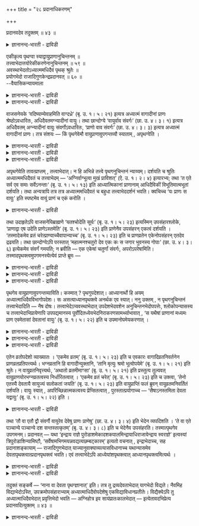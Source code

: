 +++
title = "२८ प्रदानाधिकरणम्"

+++

प्रदानवदेव तदुक्तम् ॥ ४३ ॥  
<details><summary>ज्ञानानन्द-भारती - द्राविडी</summary>

प्रदानवदेव तदुक्तम् ॥ ४३ ॥
</details>

एकीकृत्य पृथग्वा स्याद्वायुप्राणानुचिन्तनम् ॥  
तत्त्वाभेदात्तयोरेकीकरणेनानुचिन्तनम् ॥ ५९ ॥  
अवस्थाभेदतोऽध्यात्ममधिदैवं पृथक् श्रुतेः ॥  
प्रयोगभेदो राजादिगुणकेन्द्रप्रदानवत् ॥ ६० ॥  
--वैयासिकन्यायमाला

<details><summary>ज्ञानानन्द-भारती - द्राविडी</summary>

वायुवैयुम्, पिराणऩैयुम् अऩुसिन्दऩम् सॆय्वदु ऒऩ्ऱागच् चॆय्दा? अल्लदु तऩित्तऩियागवा? (इरण् डिऱ्कुम्) तत्वत्तिल् पेदमिल्लाददिऩाल् इरण्डैयुम् ऒऩ्ऱागच् चॆय्दु अऩुसिन्दऩम् (ऎऩ्बदु ताऩ् न्यायम्)।
</details>

<details><summary>ज्ञानानन्द-भारती - द्राविडी</summary>

अवस्तैयिऩ् पेदत्तैक् कॊण्डु अत्यात्मम्, अदिदैवम् ऎऩ्ऱु तऩित्तऩियाग सॊल्लप्पट्टिरुप्पदाल्, राजऩ् मुदलाऩ कुणङ्गळुडऩ् कूड इन्दिरऩुक्कु (तऩित् तऩिये) कॊडुप्पदु पोल पिरयोगत्तिल् वेऱुबाडु ताऩ्।
</details>

वाजसनेयके ‘वदिष्याम्येवाहमिति वाग्दध्रे’ (बृ. उ. १। ५। २१) इत्यत्र अध्यात्मं वागादीनां प्राणः श्रेष्ठोऽवधारितः, अधिदैवतमग्न्यादीनां वायुः। तथा छान्दोग्ये ‘वायुर्वाव संवर्गः’ (छा. उ. ४। ३। १) इत्यत्र अधिदैवतम् अग्न्यादीनां वायुः संवर्गोऽवधारितः, ‘प्राणो वाव संवर्गः’ (छा. उ. ४। ३। ३) इत्यत्र अध्यात्मं वागादीनां प्राणः। तत्र संशयः — किं पृथगेवेमौ वायुप्राणावुपगन्तव्यौ स्याताम् , अपृथग्वेति ।

<details><summary>ज्ञानानन्द-भारती - द्राविडी</summary>

(वाक् मुदलियवैगळुक्कुळ् पिराणऩैयुम् अक्ऩि मुदलियवैगळुक्कुळ् वायुवैयुम् सिरेष्टम् ऎऩ्ऱुम्, वायुवैयुम् पिराणऩैयुम् संवर्गम् ऎऩ्ऱुम् सॊल्लि उबासऩम् विदिक्कप्पट्टिरुक्किऱदु। वायुवुम् पिराणऩुम् ऒरे तत्वमाऩदाल् इरण्डैयुम् सेर्त्तुत् ताऩ् उबासऩम् तऩित्तऩियाग अल्ल ऎऩ्ऱु पूर्वबक्षम्।
</details>

<details><summary>ज्ञानानन्द-भारती - द्राविडी</summary>

ऒरे तत्वमाऩालुम् वायु कारणम्, पिराणऩ् कारियम् ऎऩ्ऱु निलै वित्यासप्पडुवदालुम्, अदि तैवम्, अत्यात्मम् ऎऩ्ऱु सुरुदि पिरित्तुच् चॊल्लियिरुप् पदालुम् तऩित्तऩियागत्ताऩ् त्याऩम्। इन्दिरऩ् ऒऩ्ऱाग इरुन्दालुम् राजा, अदिराजऩ्, स्वराट् ऎऩ्ऱु कुणङ्गळ् वेऱुबडुवदाल् तऩित्तऩियाग पुरोडासत्तैक् कॊडुप्पदुबोल ऎऩ्ऱु सित्तान्दम्)।
</details>

<details><summary>ज्ञानानन्द-भारती - द्राविडी</summary>

वाजसनेयगत्तिल् “नाऩ् पेसिक्कॊण्डे इरुप्पेऩ्” ऎऩ्ऱु वाक्कु उऱुदिगॊण्डदु। (पिरुहत्, १;५-२१) ऎऩ्ऱविडत्तिल् अत्यात्मत्तिल् वाक्कु मुदलिय वैगळुक्कुळ् पिराणऩ् सिरेष्टम् ऎऩ्ऱुम्, अदिदै वदत्तिल् अक्ऩि मुदलियवैगळुक्कुळ् वायु सिरेष्टर् ऎऩ्ऱुम्, तीर्माऩिक्कप्पट्टिरुक्किऱदु। अप्पडिये सान्दोक् यत्तिल् “वायुदाऩ् संवर्क्कम्" (IV-३-१) ऎऩ्ऱ इडत्तिल् अदिदैवदत्तिल् अक्ऩि मुदलियवैगळुक्कुळ् वायु संवर्क्कम् ऎऩ्ऱुम्, "पिराणऩ्दाऩ् संवर्क्कम्” (सान्दोक्यम्।IV-३-३) ऎऩ्ऱविडत्तिल् अत्यात्मत्तिल् वाक्कु मुदलियवैगळुक्कुळ् पिराणऩ् संवर्क्क मॆऩ्ऱुम्, तीर्माऩिक्कप्पट्टिरुक्किऱदु। अङ्गे संसयम् - इन्द वायुवुम्, पिराणऩुम् वॆव्वेऱु ऎऩ्ऱु अऱिय वेण्डुमा? अल्लदु वेऱिल्लादवै ऎऩ्ऱा? ऎऩ्ऱु।
</details>

अपृथगेवेति तावत्प्राप्तम् , तत्त्वाभेदात्। न हि अभिन्ने तत्त्वे पृथगनुचिन्तनं न्याय्यम्। दर्शयति च श्रुतिः अध्यात्ममधिदैवतं च तत्त्वाभेदम् — ‘अग्निर्वाग्भूत्वा मुखं प्राविशत्’ (ऐ. उ. १। २। ४) इत्यारभ्य; तथा ‘त एते सर्व एव समाः सर्वेऽनन्ताः’ (बृ. उ. १। ५। १३) इति आध्यात्मिकानां प्राणानाम् आधिदैविकीं विभूतिमात्मभूतां दर्शयति। तथा अन्यत्रापि तत्र तत्र अध्यात्ममधिदैवतं च बहुधा तत्त्वाभेददर्शनं भवति। क्वचिच्च ‘यः प्राणः स वायुः’ इति स्पष्टमेव वायुं प्राणं च एकं करोति ।

<details><summary>ज्ञानानन्द-भारती - द्राविडी</summary>

पूर्वबक्षम्: वॆव्वेऱिल्लैयॆऩ्ऱु ताऩ् किडैक्किऱदु। तत्वम् वेऱुबडाददिऩाल्। तत्वम् वेऱु पडामलिरुक्कुम्बोदु, तऩित्तऩियाग पावऩै सॆय्वदु न्यायमिल्लैयल्लवा? सुरुदियुम् “अक्ऩि वाक्काग आगि, वायिल् पिरवेसित्तदु" (ऐदरेयम्।II-४) ऎऩ्ऱु आरम्बित्तु अत्यात्मम् अदिदैवदम् इरण्डिलुम् तत्वत्तिल् पेदमिल्लैयॆऩ्बदैक् काट्टुगिऱदु। अप्पडिये “अन्द इवै ऎल्लामे सममायुळ्ळवैगळ्; ऎल्लाम् अऴिवऱ्ऱ वैगळ्" (पिरुहत्।I-५-१३) ऎऩ्ऱु आत्यात्मिगमाऩ पिराणऩ्गळुक्कु आदिदैविगमाऩ महिमैगळ् सॊन्द मायुळ्ळवैयॆऩ्ऱु काट्टुगिऱदु। अप्पडिये मऱ्ऱविडङ् गळिलुम्गूड, आङ्गाङ्गु अत्यात्मम्, अदिदैवदम् इरण्डिऱ्कुम् तत्वत्तिल् पेदमिल्लात् तऩ्मैयै पलविदमागक् काट्टुगिऱदु। सिलविडङ्गळिल् “ऎदु पिराणऩो अदुवे वायु” ऎऩ्ऱु वॆगु तॆळिवागवे वायुवैयुम्, पिराणऩैयुम् ऒऩ्ऱागवे सॆय्गिऱदु।
</details>

तथा उदाहृतेऽपि वाजसनेयिब्राह्मणे ‘यतश्चोदेति सूर्यः’ (बृ. उ. १। ५। २३) इत्यस्मिन् उपसंहारश्लोके, ‘प्राणाद्वा एष उदेति प्राणेऽस्तमेति’ (बृ. उ. १। ५। २३) इति प्राणेनैव उपसंहरन् एकत्वं दर्शयति । ‘तस्मादेकमेव व्रतं चरेत्प्राण्याच्चैवापान्याच्च’ (बृ. उ. १। ५। २३) इति च प्राणव्रतेन एकेनोपसंहरन् एतदेव द्रढयति। तथा छान्दोग्येऽपि परस्तात् ‘महात्मनश्चतुरो देव एकः कः स जगार भुवनस्य गोपाः’ (छा. उ. ४। ३। ६) इत्येकमेव संवर्गं गमयति; न ब्रवीति — एक एकेषां चतुर्णां संवर्गः, अपरोऽपरेषामिति। तस्मादपृथक्त्वमुपगमनस्येत्येवं प्राप्ते ब्रूमः —

<details><summary>ज्ञानानन्द-भारती - द्राविडी</summary>

अप्पडिये उदाहरिक्कप्पट्टुळ्ळ वाजसनेय पिराह्मणत्तिलुम् "ऎदिलिरुन्दु सूरियऩ् उदयमा किऱारो" (पिरुहत्।१-५-२३ ; काडगम्।IV-९) ऎऩ्ऱ इन्द मुडिवु सुलोगत्तिल् "पिराणऩिडमिरुन्दु ताऩ् इवर् उदयमागिऱार्; पिराणऩिल् अस्तमिक्किऱार्" ऎऩ्ऱु पिराणऩैक् कॊण्डे मुडिप्पदुम् ऒऩ्ऱायिरुक्कुम् तऩ्मैयैक् काट्टुगिऱदु, मेलुम्, ऒरे विरदत्तैत्ताऩ् अऩुष्टिक्कवेण्डुम्, पिराणिक्क वेण्डुम्। (मूच्चुविड वेण्डुम्), अबाऩिक्क वेण्डुम् (मूच्चु इऴुक्क वेण्डुम्) ऎऩ्ऱु ऒरे पिराण विरदत्तिऩोडे मुडिप्पदुम् इदैये उऱुदिप्पडुत्तुगिऱदु।
</details>

<details><summary>ज्ञानानन्द-भारती - द्राविडी</summary>

अप्पडिये सान्दोक्यत्तिलुम्गूड, पिऩ्ऩाल् “महात्माक्कळाऩ नाल्वरैयुम् (अक्ऩि, सूर्यऩ्, जलम्, सन्दिरऩ् ऎऩ्ऱुम्, वाक्कु, कण्, कादु, मऩस् ऎऩ्ऱुम् इरुप्पवर्गळै) उलगङ्गळै काप्पाऱ्ऱुगिऱ" ऒरे तेवऩाऩ पिरजाबदि विऴुङ्गुगिऱार् ; (सान्दोक्यम्।IV-३-६) ऎऩ्ऱु संवर्क्कम् ऒऩ्ऱुदाऩ् ऎऩ्ऱु अऱिविक्किऱदु; ऒरु नालुक्कु ऒरु संवर्क्कम्, मऱ्ऱ नालुक्कु वेऱु संवर्क्कम् ऎऩ्ऱु सॊल्लविल्लै।
</details>

<details><summary>ज्ञानानन्द-भारती - द्राविडी</summary>

आगैयाल् तऩित्तऩियल्लवॆऩ्ऱु अऱिय वेण्डुम्, ऎऩ्ऱु।
</details>

पृथगेव वायुप्राणावुपगन्तव्याविति। कस्मात् ? पृथगुपदेशात्। आध्यानार्थो हि अयम् अध्यात्माधिदैवविभागोपदेशः। सः असत्याध्यानपृथक्त्वे अनर्थक एव स्यात्। ननु उक्तम् , न पृथगनुचिन्तनं तत्त्वाभेदादिति — नैष दोषः। तत्त्वाभेदेऽप्यवस्थाभेदात् उपदेशभेदवशेन अनुचिन्तनभेदोपपत्तेः, श्लोकोपन्यासस्य च तत्त्वाभेदाभिप्रायेणापि उपपद्यमानस्य पूर्वोदितध्येयभेदनिराकरणसामर्थ्याभावात् , ‘स यथैषां प्राणानां मध्यमः प्राण एवमेतासां देवतानां वायुः’ (बृ. उ. १। ५। २२) इति च उपमानोपमेयकरणात् ।

<details><summary>ज्ञानानन्द-भारती - द्राविडी</summary>

सित्तान्दम्: इव्विदम् वरुम्बोदु सॊल्गिऱोम्। वायुवुम्, पिराणऩुम् तऩित्तऩियागवे अऱिय वेण्डि यवै। ऎदिऩाल्? तऩित्तऩियाय् उबदेसमिरुप्पदाल्। अत्यात्मम् अदिदैवदमॆऩ्ऱु इव्विदम् पिरित्तु उबदेसित्तिरुप्पदु तियाऩत्तिऱ्कागवे; अदु (अन्द उबदेसम्) तियाऩत्तिल् तऩित्तऩियॆऩ्ऱु इल्लै याऩाल् अर्त्तमऱ्ऱदाग एऱ्पडुम्।
</details>

<details><summary>ज्ञानानन्द-भारती - द्राविडी</summary>

तत्वत्तिल् पेदमिल्लाददिऩाल् तऩित्तऩि पावऩै यिल्लैयॆऩ्ऱु सॊल्लप्पट्टदे ऎऩ्ऱाल्। इदु तोष मिल्लै। तत्वम् वेऱुबडामलिरुन्दालुम्गूड अवस्तै यिल् (निलैयिल्) उळ्ळ पेदत्तिऩाल् उबदेसबेदमेऱ् पट्टु अदऩ् वसमाग पावऩैयिलुम् पेदम् पॊरुन्दु माऩदिऩाल् तत्वत्तिल् पेदमिल्लैयॆऩ्ऱ अबिप्पिरा यत्तिलुम् पॊरुन्दुगिऱ सुलोगत्तिल् सॊऩ्ऩ विषयत् तिऱ्कु मुऩ्सॊऩ्ऩ त्याऩम् सॆय्य वेण्डिय वस्तुवि लुळ्ळ पेदत्तै निरागरणम् सॆय्य सक्तियिल्लाददाल्।
</details>

<details><summary>ज्ञानानन्द-भारती - द्राविडी</summary>

मेलुम् “इन्द पिराणऩ्गळुक्कु ऎप्पडि मत्तियि लुळ्ळ पिराणऩो अप्पडिये इन्द वायु तेवदै कळुक्कु” (पिरुहत्।१-५-२२) ऎऩ्ऱु उबमाऩमायुम्, उबमेय मायुम् सॆय्दु इरुप्पदाल्।
</details>

एतेन व्रतोपदेशो व्याख्यातः । ‘एकमेव व्रतम्’ (बृ. उ. १। ५। २३) इति च एवकारः वागादिव्रतनिवर्तनेन प्राणव्रतप्रतिपत्त्यर्थः। भग्नव्रतानि हि वागादीन्युक्तानि, ‘तानि मृत्युः श्रमो भूत्वोपयेमे’ (बृ. उ. १। ५। २१) इति श्रुतेः। न वायुव्रतनिवृत्त्यर्थः, ‘अथातो व्रतमीमाꣳसा’ (बृ. उ. १। ५। २१) इति प्रस्तुत्य तुल्यवत् वायुप्राणयोरभग्नव्रतत्वस्य निर्धारितत्वात् । ‘एकमेव व्रतं चरेत्’ (बृ. उ. १। ५। २३) इति च उक्त्वा, ‘तेनो एतस्यै देवतायै सायुज्यं सलोकतां जयति’ (बृ. उ. १। ५। २३) इति वायुप्राप्तिं फलं ब्रुवन् वायुव्रतमनिवर्तितं दर्शयति। वायुः स्यात् , अपरिच्छिन्नात्मकत्वस्य प्रेप्सितत्वात् , पुरस्तात्प्रयोगाच्च — ‘सैषाऽनस्तमिता देवता यद्वायुः’ (बृ. उ. १। ५। २२) इति ।

<details><summary>ज्ञानानन्द-भारती - द्राविडी</summary>

इदिऩाल् विरदत्तैप्पऱ्ऱि सॊऩ्ऩदुम् वियाक् याऩम् सॆय्यप्पट्टुविट्टदु। "विरदम् ऒऩ्ऱुदाऩ्” (पिरुहत्।I-५-२३) ऎऩ्ऱ 'एव' (ताऩ्) ऎऩ्बदु वाक्कु मुदलियवैगळिऩ् विरदत्तै विलक्कि, पिराण विरदत्तै अऱिवदऱ्काग। वाक्कु मुदलियवैगळ् तवऱिविट्ट विरदत् तैयुडैयवर्गळ् ऎऩ्ऱल्लवा सॊल्लप्पट्टिरुक् किऩ्ऱऩ? “अवैगळै मिरुत्यु सिरममाग आगि कलन्दु कॊण्डदु” (पिरुहत्।१-५-२१) ऎऩ्ऱ सुरुदियिऩाल् (“ताऩ्” ऎऩ्बदु) वायु विरदत्तै विलक्कुवदऱ्कल्ल। "इप्पॊ ऴुदु विरदमीमांसै” (पिरुहत्।१-५-२१) ऎऩ्ऱु आरम्बित्तु वायु, पिराणऩ् इरण्डिऱ्कुमे ऒरे मादिरियाग विरदम् तवऱाद तऩ्मै तीर्माऩिक्कप्पट्टु इरुप्पदाल् “ऒरे विरदत्तै अऩुष्टिक्कवुम्” (पिरुहत्।१-५-२३) ऎऩ्ऱु सॊल्लिविट्टु, “अदिऩाल् इन्द तेवदैयिऩ् सायुज् यत्तैयुम् सालोक्यत्तैयुम् अडैगिऱाऩ्” ऎऩ्ऱु वायुवै अडैवदै पलऩागच् चॊल्वदु वायु विरदम् विलक्कप्पडविल्लैयॆऩ्बदैक् काट्टुगिऱदु। इङ्गे "तेवदै” ऎऩ्बदु वायुवागत्ताऩ् इरुक्कुम् वरैयऱ् ऱदाऩ स्वरूबमे अडैय उत्तेसमाऩदिऩाल्, मुऩ् ऩालुम्, “वायु ऎदुवो अन्द इन्द तेवदै अस्तमिक् काददु" (पिरुहत्।१-५-२२) ऎऩ्ऱु पिरयोगमिरुप्पदालुम्।
</details>

तथा ‘तौ वा एतौ द्वौ संवर्गौ वायुरेव देवेषु प्राणः प्राणेषु’ (छा. उ. ४। ३। ४) इति भेदेन व्यपदिशति । ‘ते वा एते पञ्चान्ये पञ्चान्ये दश सन्तस्तत्कृतम्’ (बृ. उ. ४। ३। ८) इति च भेदेनैव उपसंहरति। तस्मात्पृथगेव उपगमनम्। प्रदानवत् — यथा ‘इन्द्राय राज्ञे पुरोडाशमेकादशकपालमिन्द्रायाधिराजायेन्द्राय स्वराज्ञे’ इत्यस्यां त्रिपुरोडाशिन्यामिष्टौ, ‘सर्वेषामभिगमयन्नवद्यत्यछम्बट्कारम्’ इत्यतो वचनात् , इन्द्राभेदाच्च, सह प्रदानाशङ्कायाम् — राजादिगुणभेदात् याज्यानुवाक्याव्यत्यासविधानाच्च यथान्यासमेव देवतापृथक्त्वात्प्रदानपृथक्त्वं भवति। एवं तत्त्वाभेदेऽपि आध्येयांशपृथक्त्वात् आध्यानपृथक्त्वमित्यर्थः ।

<details><summary>ज्ञानानन्द-भारती - द्राविडी</summary>

अप्पडिये “अवैदाऩ् इन्द इरण्डु संवर्क् कङ्गळुम्, तेवर्गळिल् वायुवे, पिराणऩ्गळिल् पिराणऩे”(सान्दोक्यम्।IV-३-४) ऎऩ्ऱु वॆव्वेऱागवे कुऱिप्पिडुगिऱदु। "अन्द इवै ऐन्दुवेऱु ऐन्दु वेऱु आगि पत्तागि किरुदम् आगिऩ्ऱऩ" (सान्दोक्यम्।IV-३-८) ऎऩ्ऱु वॆव्वेऱागवे मुडित्तुमिरुक्किऱदु।
</details>

<details><summary>ज्ञानानन्द-भारती - द्राविडी</summary>

आगैयाल् तऩित्तऩियागत्ताऩ् उबासऩै “पिरदाऩम् पोल” “पदिऩॊरु कबालमुळ्ळ पुरोडा सत्तै राजावाऩ इन्दिरऩुक्कु, अदिराजावाऩ इन्दिर ऩुक्कु स्वराट्टाऩ इन्दिरऩुक्कु” ऎऩ्ऱु इन्द मूऩ्ऱु पुरोडासमुळ्ळ इष्टियिल् ऎल्लोरैयुम् (हविस्सै) अडैयुम्बडिच् चॆय्दु वीणागमलिरुप्पदऱ्काग सेर्त्ते अन्दन्द पागत्तै ऎडुक्किऱाऩ्। आगैयाल् सेर्त्ते ऎडुक्कुम्बडि वसऩम् इरुप्पदालुम् इन्दिरऩिल् पेदमिल्लाददालुम् सेर्त्ते "पिरदाऩम्" (कॊडुप्पदु) ऎऩ्ऱु सन्देहम् वरुम्बोदु राजा मुदलिय कुणङ्गळ् वेऱुबडुवदालुम्, याज्या, अनुवाक्या इवैगळिल् माऱुदल् विदिक्कप्पट्टिरुप्पदालुम् कुऱिप्पिट्टबडि तेव तैगळ् तऩित्तऩियावदाल्, पिरदाऩमुम् तऩित्तऩि यॆऩ्ऱु, ऎप्पडि एऱ्पडुगिऱदो, अप्पडिये तत्वत्तिल् पेदमिल्लैयाऩालुम् कूड तियाऩम् सॆय्यवेण्डिय अंसत्तिल् तऩित्तऩियॆऩ्ऱिरुप्पदाल्, तियाऩत्तिऱ्कुम् तऩित्तऩियायुळ्ळ तऩ्मै ऎऩ्ऱु अर्त्तम्।
</details>

तदुक्तं सङ्कर्षे — ‘नाना वा देवता पृथग्ज्ञानात्’ इति। तत्र तु द्रव्यदेवताभेदात् यागभेदो विद्यते। नैवमिह विद्याभेदोऽस्ति, उपक्रमोपसंहाराभ्याम् अध्यात्माधिदैवोपदेशेषु एकविद्याविधानप्रतीतेः। विद्यैक्येऽपि तु अध्यात्माधिदैवभेदात् प्रवृत्तिभेदो भवति — अग्निहोत्र इव सायंप्रातःकालभेदात् — इत्येतावदभिप्रेत्य प्रदानवदित्युक्तम् ॥ ४३ ॥

<details><summary>ज्ञानानन्द-भारती - द्राविडी</summary>

सङ्गर्षत्तिल् (तेवदा काण्डत्तिल्) “तऩित् तऩियाग अऱिवदाल् तेवदैयुम् वॆव्वेऱुदाऩ्" ऎऩ्ऱु अदु सॊल्लप्पट्टिरुक्किऱदु। अङ्गेयो तिरवियम्, तेवदै इवैगळिल् पेदमिरुप्पदाल्। यागत्तिल् पेदमुम् इरुक्किऱदु। इङ्गे वित्यैयिल् अदैप्पोल पेदमिल्लै, उबक्किरमम्, उबसम्हारम् इवैगळिलिरुन्दु अत्यात्मम् अदिदैवम् ऎऩ्ऱ उबदेसङ्गळिल् ऒरे वित्यैयॆऩ्ऱु विदित्तिरुप्पदु तॆरिवदिऩाल्। वित्यै ऒऩ्ऱायिरुन्दालुम् कूड अत्यात्मम्, अदिदैवम् ऎऩ्ऱ पेदमिरुप्पदाल्, पिरविरुत्तियिल् पेदम् इरुक्किऱदु, सायङ्गालम् पिरादक्कालम् ऎऩ्ऱ पेदत्तिऩाल् अक्ऩिहोत्रत्तिल् (ऒऩ्ऱायिरुन्दालुम् पेदप्पडुवदु) पोल ऎऩ्ऱु अबिप्रायप्पट्टु "पिरदाऩम् पोल” ऎऩ्ऱु सॊल्लप् पडुगिऱदु।
</details>

